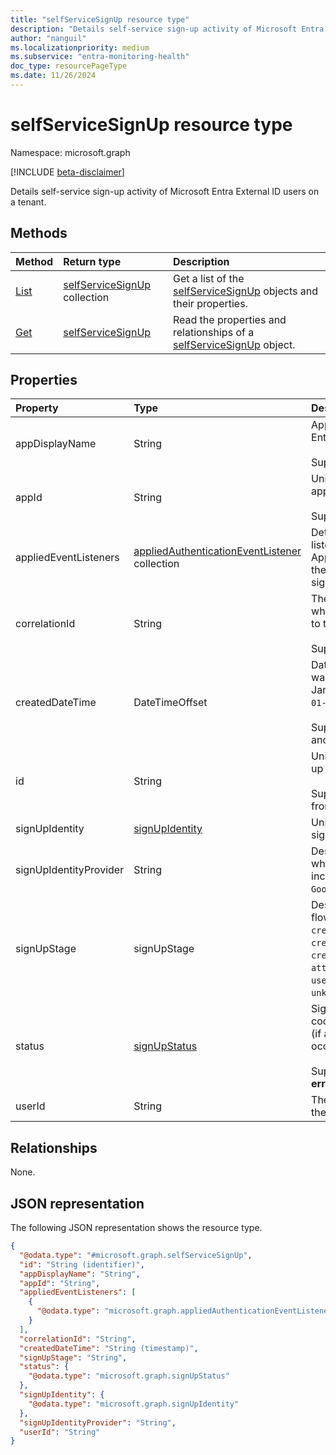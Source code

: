 ```yaml
---
title: "selfServiceSignUp resource type"
description: "Details self-service sign-up activity of Microsoft Entra External ID users on a tenant."
author: "nanguil"
ms.localizationpriority: medium
ms.subservice: "entra-monitoring-health"
doc_type: resourcePageType
ms.date: 11/26/2024 
---
```


# selfServiceSignUp resource type

Namespace: microsoft.graph

[!INCLUDE [beta-disclaimer](../../includes/beta-disclaimer.md)]

Details self-service sign-up activity of Microsoft Entra External ID users on a tenant.


## Methods
|Method|Return type|Description|
|:---|:---|:---|
|[List](../api/auditlogroot-list-signups.md)|[selfServiceSignUp](../resources/selfservicesignup.md) collection|Get a list of the [selfServiceSignUp](../resources/selfservicesignup.md) objects and their properties.|
|[Get](../api/selfservicesignup-get.md)|[selfServiceSignUp](../resources/selfservicesignup.md)|Read the properties and relationships of a [selfServiceSignUp](../resources/selfservicesignup.md) object.|

## Properties
|Property|Type|Description|
|:---|:---|:---|
|appDisplayName|String|App name displayed in the Mirosoft Entra admin center. <br/><br/> Supports `$filter` (`eq`, `startsWith`)|
|appId|String|Unique GUID that represents the app ID in the Microsoft Entra ID. <br/><br/> Supports `$filter` (`eq`).|
|appliedEventListeners|[appliedAuthenticationEventListener](../resources/appliedauthenticationeventlistener.md) collection|Detailed information about the listeners, such as Azure Logic Apps and Azure Functions, which the corresponding events in the sign-up event triggered.|
|correlationId|String|The request ID sent from the client when the sign-up is initiated. Used to troubleshoot sign-up activity. <br/><br/> Supports `$filter` (`eq`).|
|createdDateTime|DateTimeOffset|Date and time (UTC) the sign-up was initiated. Example: midnight on Jan 1, 2014 is reported as `2014-01-01T00:00:00Z`. <br/><br/> Supports `$orderby`, `$filter` (`eq`, `le`, and `ge`).|
|id|String|Unique ID representing the sign-up activity. <br/><br/> Supports `$filter` (`eq`). Inherited from [entity](../resources/entity.md).|
|signUpIdentity|[signUpIdentity](../resources/signupidentity.md)|Unique identifier for self-service sign-up user|
|signUpIdentityProvider|String|Describes the type of account for which the user registered. Values include `Email OTP`, `Email Password`, `Google`.|
|signUpStage|signUpStage|Describes the step in the sign-up flow. The possible values are: `credentialCollection`, `credentialValidation`, `credentialFederation`, `consent`, `attributeCollectionAndValidation`, `userCreation`, `tenantConsent`, `unknownFutureValue`.|
|status|[signUpStatus](../resources/signupstatus.md)|Sign-up status. Includes the error code and description of the error (if a sign-up failure or interrupt occurs). <br/><br/> Supports `$filter` (`eq`) on **errorCode** property.|
|userId|String|The user identifier created during the sign up.|

## Relationships
None.

## JSON representation
The following JSON representation shows the resource type.
<!-- {
  "blockType": "resource",
  "keyProperty": "id",
  "@odata.type": "microsoft.graph.selfServiceSignUp",
  "baseType": "microsoft.graph.entity",
  "openType": false
}
-->
``` json
{
  "@odata.type": "#microsoft.graph.selfServiceSignUp",
  "id": "String (identifier)",
  "appDisplayName": "String",
  "appId": "String",
  "appliedEventListeners": [
    {
      "@odata.type": "microsoft.graph.appliedAuthenticationEventListener"
    }
  ],
  "correlationId": "String",
  "createdDateTime": "String (timestamp)",
  "signUpStage": "String",
  "status": {
    "@odata.type": "microsoft.graph.signUpStatus"
  },
  "signUpIdentity": {
    "@odata.type": "microsoft.graph.signUpIdentity"
  },
  "signUpIdentityProvider": "String",
  "userId": "String"
}
```

